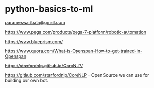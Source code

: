 # python-basics-to-ml

parameswaribala@gmail.com

https://www.pega.com/products/pega-7-platform/robotic-automation

https://www.blueprism.com/

https://www.quora.com/What-is-Openspan-How-to-get-trained-in-Openspan

https://stanfordnlp.github.io/CoreNLP/

https://github.com/stanfordnlp/CoreNLP - Open Source we can use for building our own bot.

